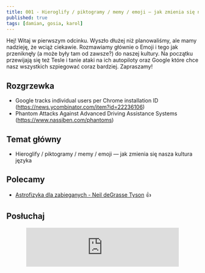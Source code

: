 ```yaml
---
title: 001 - Hieroglify / piktogramy / memy / emoji — jak zmienia się nasza kultura języka.
published: true
tags: [damian, gosia, karol]
---
```


Hej! Witaj w pierwszym odcinku. Wyszło dłużej niż planowaliśmy, ale mamy nadzieję, że wciąż ciekawie. Rozmawiamy głównie o Emoji i tego jak przeniknęły (a może były tam od zawsze?) do naszej kultury. Na początku przewijają się też Tesle i tanie ataki na ich autopiloty oraz Google które chce nasz wszystkich szpiegować coraz bardziej. Zapraszamy!

<!--end_excerpt-->

## [](#header-2)Rozgrzewka

*   Google tracks individual users per Chrome installation ID (https://news.ycombinator.com/item?id=22236106) 
*   Phantom Attacks Against Advanced Driving Assistance Systems (https://www.nassiben.com/phantoms)


## [](#header-2)Temat główny

*   Hieroglify / piktogramy / memy / emoji — jak zmienia się nasza kultura języka

## [](#header-2)Polecamy 

*   [Astrofizyka dla zabieganych - Neil deGrasse Tyson](http://selkar.pl/aff/rozmowkitechnologiczne/astrofizyka-dla-zabieganych) :thumbsup:

## [](#header-2)Posłuchaj

<p align="center">
<iframe src="https://anchor.fm/damian-melniczuk/embed/episodes/Hieroglify--piktogramy--memy--emoji--jak-zmienia-si-nasza-kultura-jzyka-eah260" height="102px" width="400px" frameborder="0" scrolling="no"></iframe>
</p>
